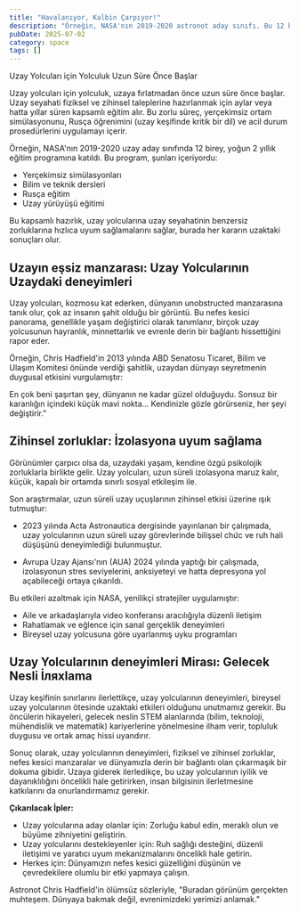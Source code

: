 ```yaml
---
title: "Havalanıyor, Kalbin Çarpıyor!"
description: "Örneğin, NASA'nın 2019-2020 astronot aday sınıfı. Bu 12 birey, yoğun 2 yıllık eğitim programına k..."
pubDate: 2025-07-02
category: space
tags: []
---
```


Uzay Yolcuları için Yolculuk Uzun Süre Önce Başlar

Uzay yolcuları için yolculuk, uzaya fırlatmadan önce uzun süre önce başlar. Uzay seyahati fiziksel ve zihinsel taleplerine hazırlanmak için aylar veya hatta yıllar süren kapsamlı eğitim alır. Bu zorlu süreç, yerçekimsiz ortam simülasyonunu, Rusça öğrenimini (uzay keşifinde kritik bir dil) ve acil durum prosedürlerini uygulamayı içerir.

Örneğin, NASA'nın 2019-2020 uzay aday sınıfında 12 birey, yoğun 2 yıllık eğitim programına katıldı. Bu program, şunları içeriyordu:

* Yerçekimsiz simülasyonları
* Bilim ve teknik dersleri
* Rusça eğitim
* Uzay yürüyüşü eğitimi

Bu kapsamlı hazırlık, uzay yolcularına uzay seyahatinin benzersiz zorluklarına hızlıca uyum sağlamalarını sağlar, burada her kararın uzaktaki sonuçları olur.

## Uzayın eşsiz manzarası: Uzay Yolcularının Uzaydaki deneyimleri

Uzay yolcuları, kozmosu kat ederken, dünyanın unobstructed manzarasına tanık olur, çok az insanın şahit olduğu bir görüntü. Bu nefes kesici panorama, genellikle yaşam değiştirici olarak tanımlanır, birçok uzay yolcusunun hayranlık, minnettarlık ve evrenle derin bir bağlantı hissettiğini rapor eder.

Örneğin, Chris Hadfield'in 2013 yılında ABD Senatosu Ticaret, Bilim ve Ulaşım Komitesi önünde verdiği şahitlik, uzaydan dünyayı seyretmenin duygusal etkisini vurgulamıştır:

En çok beni şaşırtan şey, dünyanın ne kadar güzel olduğuydu. Sonsuz bir karanlığın içindeki küçük mavi nokta... Kendinizle gözle görürseniz, her şeyi değiştirir."

## Zihinsel zorluklar: İzolasyona uyum sağlama

Görünümler çarpıcı olsa da, uzaydaki yaşam, kendine özgü psikolojik zorluklarla birlikte gelir. Uzay yolcuları, uzun süreli izolasyona maruz kalır, küçük, kapalı bir ortamda sınırlı sosyal etkileşim ile.

Son araştırmalar, uzun süreli uzay uçuşlarının zihinsel etkisi üzerine ışık tutmuştur:

* 2023 yılında Acta Astronautica dergisinde yayınlanan bir çalışmada, uzay yolcularının uzun süreli uzay görevlerinde bilişsel chức ve ruh hali düşüşünü deneyimlediği bulunmuştur.

* Avrupa Uzay Ajansı'nın (AUA) 2024 yılında yaptığı bir çalışmada, izolasyonun stres seviyelerini, anksiyeteyi ve hatta depresyona yol açabileceği ortaya çıkarıldı.

Bu etkileri azaltmak için NASA, yenilikçi stratejiler uygulamıştır:

* Aile ve arkadaşlarıyla video konferansı aracılığıyla düzenli iletişim
* Rahatlamak ve eğlence için sanal gerçeklik deneyimleri
* Bireysel uzay yolcusuna göre uyarlanmış uyku programları

## Uzay Yolcularının deneyimleri Mirası: Gelecek Nesli İляхlama

Uzay keşifinin sınırlarını ilerlettikçe, uzay yolcularının deneyimleri, bireysel uzay yolcularının ötesinde uzaktaki etkileri olduğunu unutmamız gerekir. Bu öncülerin hikayeleri, gelecek neslin STEM alanlarında (bilim, teknoloji, mühendislik ve matematik) kariyerlerine yönelmesine ilham verir, topluluk duygusu ve ortak amaç hissi uyandırır.

Sonuç olarak, uzay yolcularının deneyimleri, fiziksel ve zihinsel zorluklar, nefes kesici manzaralar ve dünyamızla derin bir bağlantı olan çıkarmaşık bir dokuma gibidir. Uzaya giderek ilerledikçe, bu uzay yolcularının iyilik ve dayanıklılığını öncelikli hale getirirken, insan bilgisinin ilerletmesine katkılarını da onurlandırmamız gerekir.

**Çıkarılacak İpler:**

* Uzay yolcularına aday olanlar için: Zorluğu kabul edin, meraklı olun ve büyüme zihniyetini geliştirin.
* Uzay yolcularını destekleyenler için: Ruh sağlığı desteğini, düzenli iletişimi ve yaratıcı uyum mekanizmalarını öncelikli hale getirin.
* Herkes için: Dünyamızın nefes kesici güzelliğini düşünün ve çevredekilere olumlu bir etki yapmaya çalışın.

Astronot Chris Hadfield'in ölümsüz sözleriyle, "Buradan görünüm gerçekten muhteşem. Dünyaya bakmak değil, evrenimizdeki yerimizi anlamak."
